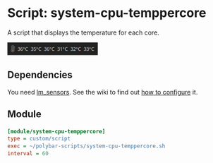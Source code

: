 # Script: system-cpu-temppercore

A script that displays the temperature for each core.

![system-cpu-temppercore](screenshots/1.png)


## Dependencies

You need [lm_sensors](https://archlinux.org/packages/lm_sensors). See the wiki to find out [how to configure](https://wiki.archlinux.org/index.php/lm_sensors) it.


## Module

```ini
[module/system-cpu-temppercore]
type = custom/script
exec = ~/polybar-scripts/system-cpu-temppercore.sh
interval = 60
```
